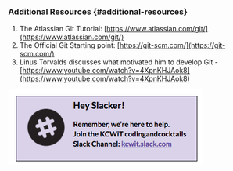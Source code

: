 ### Additional Resources {#additional-resources}

1.  The Atlassian Git Tutorial: [https://www.atlassian.com/git/](https://www.atlassian.com/git/)
2.  The Official Git Starting point: [https://git-scm.com/](https://git-scm.com/)
3.  Linus Torvalds discusses what motivated him to develop Git - [https://www.youtube.com/watch?v=4XpnKHJAok8](https://www.youtube.com/watch?v=4XpnKHJAok8)

[![](/images/slack.png)](http://kcwit.slack.com)
